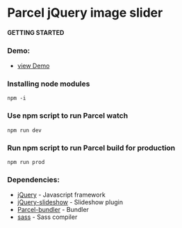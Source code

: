 # Parcel jQuery image slider

#### GETTING STARTED

### Demo:
* [view Demo](https://lasse.media/experiments/jquery-slider-parcel-demo/)

###  Installing node modules
```
npm -i
```

###  Use npm script to run Parcel watch
```
npm run dev
```

###  Run npm script to run Parcel build for production
```
npm run prod
```

### Dependencies:
* [jQuery](https://www.npmjs.com/package/jquery) - Javascript framework
* [jQuery-slideshow](https://www.npmjs.com/package/jquery-slideshow) - Slideshow plugin
* [Parcel-bundler](https://parceljs.org/) - Bundler
* [sass](https://www.npmjs.com/package/sass) - Sass compiler

